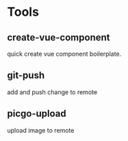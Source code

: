 # Tools

## create-vue-component

quick create vue component boilerplate.

## git-push

add and push change to remote

## picgo-upload

upload image to remote
